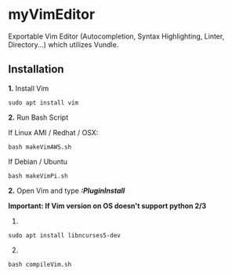 # myVimEditor
Exportable Vim Editor (Autocompletion, Syntax Highlighting, Linter, Directory...) which utilizes Vundle.

## Installation

**1.** Install Vim 

``` console
sudo apt install vim
```
**2.** Run Bash Script

If Linux AMI / Redhat / OSX:

``` console
bash makeVimAWS.sh
```
If Debian / Ubuntu

``` console
bash makeVimPi.sh
```
**2.** Open Vim and type ***:PluginInstall***

**Important: If Vim version on OS doesn't support python 2/3**

1.

``` console
sudo apt install libncurses5-dev
```
2. 

``` console
bash compileVim.sh
```
